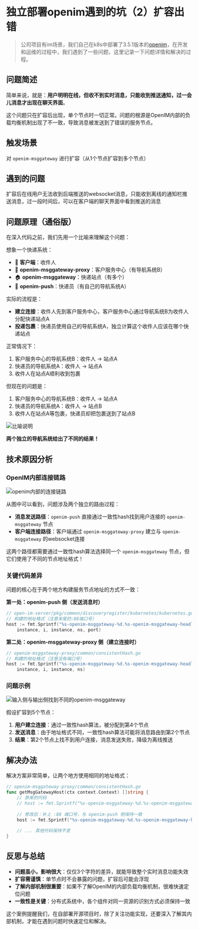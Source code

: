 # 独立部署openim遇到的坑（2）扩容出错

> 公司项目有im场景，我们自己在k8s中部署了3.5.1版本的[openim](https://github.com/openimsdk)，在开发和运维的过程中，我们遇到了一些问题，这里记录一下问题详情和解决的过程。

## 问题简述
简单来说，就是：**用户明明在线，但收不到实时消息，只能收到推送通知，过一会儿消息才出现在聊天界面**。

这个问题只在扩容后出现，单个节点时一切正常。问题的根源是OpenIM内部的负载均衡机制出现了不一致，导致消息被发送到了错误的服务节点。

## 触发场景
对 `openim-msggateway` 进行扩容（从1个节点扩容到多个节点）

## 遇到的问题
扩容后在线用户无法收到后端推送的websocket消息，只能收到离线的通知栏推送消息，过一段时间后，可以在客户端的聊天界面中看到推送的消息

## 问题原理（通俗版）
在深入代码之前，我们先用一个比喻来理解这个问题：

想象一个快递系统：
- 📱 **客户端**：收件人
- 📍 **openim-msggateway-proxy**：客户服务中心（有导航系统B）
- 🏠 **openim-msggateway**：快递站点（有多个）
- 🚚 **openim-push**：快递员（有自己的导航系统A）

实际的流程是：
- **建立连接**：收件人先到客户服务中心，客户服务中心通过导航系统B为收件人分配快递站点A
- **投递包裹**：快递员使用自己的导航系统A，独立计算这个收件人应该在哪个快递站点

正常情况下：
1. 客户服务中心的导航系统B：收件人 → 站点A
2. 快递员的导航系统A：收件人 → 站点A  
3. 收件人在站点A顺利收到包裹

但现在的问题是：
1. 客户服务中心的导航系统B：收件人 → 站点A
2. 快递员的导航系统A：收件人 → 站点B
3. 收件人在站点A等包裹，快递员却把包裹送到了站点B


![比喻说明](metaphor.svg)   


**两个独立的导航系统给出了不同的结果！**

## 技术原因分析

### OpenIM内部连接链路
![openim内部的连接链路](full_path_link.png)   

从图中可以看到，问题涉及两个独立的路由过程：
- **消息发送路径**：`openim-push` 直接通过一致性hash找到用户连接的 `openim-msggateway` 节点
- **客户端连接路径**：客户端通过 `openim-msggateway-proxy` 建立与 `openim-msggateway` 的websocket连接

这两个路径都需要通过一致性hash算法选择同一个 `openim-msggateway` 节点，但它们使用了不同的节点地址格式！

### 关键代码差异

问题的核心在于两个地方构建服务节点地址的方式不一致：

**第一处：openim-push 侧（发送消息时）**
```go
// open-im-server/pkg/common/discoveryregister/kubernetes/kubernetes.go
// 构建的地址格式（注意末尾的:88端口号）
host := fmt.Sprintf("%s-openim-msggateway-%d.%s-openim-msggateway-headless.%s.svc.cluster.local:88", 
    instance, i, instance, ns, port)
```

**第二处：openim-msggateway-proxy 侧（建立连接时）**
```go
// openim-msggateway-proxy/common/consistentHash.go
// 构建的地址格式（注意没有端口号）
host := fmt.Sprintf("%s-openim-msggateway-%d.%s-openim-msggateway-headless.%s.svc.cluster.local", 
    instance, i, instance, ns)
```

### 问题示例
![输入侧与输出侧找到不同的openim-msggateway](expansion.png) 

假设扩容到5个节点：
1. **用户建立连接**：通过一致性hash算法，被分配到第4个节点
2. **发送消息**：由于地址格式不同，一致性hash算法可能将消息路由到第2个节点
3. **结果**：第2个节点上找不到用户连接，消息发送失败，降级为离线推送

## 解决办法
解决方案非常简单，让两个地方使用相同的地址格式：

```go
// openim-msggateway-proxy/common/consistentHash.go
func getMsgGatewayHost(ctx context.Context) []string {
    // 原来的代码
    // host := fmt.Sprintf("%s-openim-msggateway-%d.%s-openim-msggateway-headless.%s.svc.cluster.local", instance, i, instance, ns)
    
    // 修改后：补上 :88 端口号，与 openim-push 侧保持一致
    host := fmt.Sprintf("%s-openim-msggateway-%d.%s-openim-msggateway-headless.%s.svc.cluster.local:88", instance, i, instance, ns)
    
    // ... 其他代码保持不变
}
```

## 反思与总结
- **问题虽小，影响很大**：仅仅3个字符的差异，就能导致整个实时消息功能失效
- **扩容需谨慎**：单节点时不会暴露的问题，扩容后可能会浮现
- **了解内部机制很重要**：如果不了解OpenIM的内部负载均衡机制，很难快速定位问题
- **一致性是关键**：分布式系统中，各个组件对同一资源的识别方式必须保持一致

这个案例提醒我们，在自部署开源项目时，除了关注功能实现，还要深入了解其内部机制，才能在遇到问题时快速定位和解决。